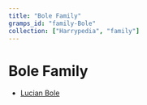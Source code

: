 ```yaml
---
title: "Bole Family"
gramps_id: "family-Bole"
collection: ["Harrypedia", "family"]
---
```


# Bole Family

- [Lucian Bole](/Harrypedia/people/Bole/Lucian/)
